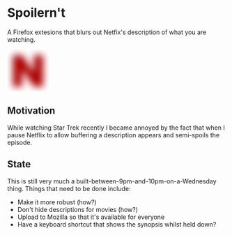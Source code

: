 # Spoilern't
A Firefox extesions that blurs out Netfix's description of what you are watching.

![icon](https://raw.githubusercontent.com/Jugale/spoilernt/master/icons/icon-96.png)

## Motivation
While watching Star Trek recently I became annoyed by the fact that when I pause Netflix to allow buffering a description appears and semi-spoils the episode.

## State
This is still very much a built-between-9pm-and-10pm-on-a-Wednesday thing. Things that need to be done include:

- Make it more robust (how?)
- Don't hide descriptions for movies (how?)
- Upload to Mozilla so that it's available for everyone
- Have a keyboard shortcut that shows the synopsis whilst held down?
